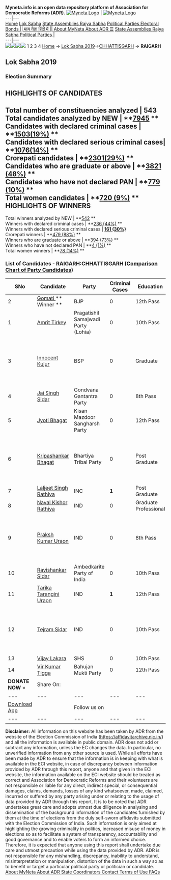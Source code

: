 **Myneta.info is an open data repository platform of Association for Democratic Reforms (ADR).**
[![Myneta Logo](https://www.myneta.info/lib/img/myneta-logo.png)](https://www.myneta.info/) | [![Myneta Logo](https://www.myneta.info/lib/img/adr-logo.png)](https://adrindia.org)  
---|---  
[Home](https://www.myneta.info/) [Lok Sabha](https://www.myneta.info/#ls "Lok Sabha") [ State Assemblies ](https://www.myneta.info/#sa "State Assemblies") [Rajya Sabha](https://www.myneta.info/#rs "Rajya Sabha") [Political Parties ](https://www.myneta.info/party "Political Parties") [ Electoral Bonds ](https://www.myneta.info/electoral_bonds "Electoral Bonds") [ || माय नेता हिंदी में || ](https://translate.google.co.in/translate?prev=hp&hl=en&js=y&u=www.myneta.info&sl=en&tl=hi&history_state0=) [ About MyNeta ](https://adrindia.org/content/about-myneta) [ About ADR ](https://adrindia.org/about-adr/who-we-are) [☰](javascript:void\(0\))
[ State Assemblies ](https://www.myneta.info/#sa "State Assemblies") [ Rajya Sabha ](https://www.myneta.info/#rs "Rajya Sabha") [ Political Parties ](https://www.myneta.info/party "Political Parties")
|   
---|---  
![](https://www.myneta.info/lib/img/banner/banner-1.png)![](https://www.myneta.info/lib/img/banner/banner-2.png)![](https://www.myneta.info/lib/img/banner/banner-3.png)![](https://www.myneta.info/lib/img/banner/banner-4.png)
1  2  3  4 
[Home](https://www.myneta.info/) → [Lok Sabha 2019](https://www.myneta.info/LokSabha2019/)→[CHHATTISGARH](https://www.myneta.info/LokSabha2019/index.php?action=show_constituencies&state_id=59) → **RAIGARH**
### 
## Lok Sabha 2019
###  Election Summary 
HIGHLIGHTS OF CANDIDATES  
---  
Total number of constituencies analyzed |  543   
Total candidates analyzed by NEW | **[7945](https://www.myneta.info/LokSabha2019/index.php?action=summary&subAction=candidates_analyzed&sort=candidate#summary) **  
Candidates with declared criminal cases | **[1503(19%)](https://www.myneta.info/LokSabha2019/index.php?action=summary&subAction=crime&sort=candidate#summary) **  
Candidates with declared serious criminal cases| **[1076(14%)](https://www.myneta.info/LokSabha2019/index.php?action=summary&subAction=serious_crime&sort=candidate#summary) **  
Crorepati candidates | **[2301(29%)](https://www.myneta.info/LokSabha2019/index.php?action=summary&subAction=crorepati&sort=candidate#summary) **  
Candidates who are graduate or above | **[3821 (48%)](https://www.myneta.info/LokSabha2019/index.php?action=summary&subAction=education&sort=candidate#summary) **  
Candidates who have not declared PAN | **[779 (10%)](https://www.myneta.info/LokSabha2019/index.php?action=summary&subAction=without_pan&sort=candidate#summary) **  
Total women candidates | **[720 (9%)](https://www.myneta.info/LokSabha2019/index.php?action=summary&subAction=women_candidate&sort=candidate#summary) **  
HIGHLIGHTS OF WINNERS  
---  
Total winners analyzed by NEW | **[542](https://www.myneta.info/LokSabha2019/index.php?action=summary&subAction=winner_analyzed&sort=candidate#summary) **  
Winners with declared criminal cases | **[236 (44%)](https://www.myneta.info/LokSabha2019/index.php?action=summary&subAction=winner_crime&sort=candidate#summary) **  
Winners with declared serious criminal cases | **[161 (30%)](https://www.myneta.info/LokSabha2019/index.php?action=summary&subAction=winner_serious_crime&sort=candidate#summary)**  
Crorepati winners | **[479 (88%)](https://www.myneta.info/LokSabha2019/index.php?action=summary&subAction=winner_crorepati&sort=candidate#summary) **  
Winners who are graduate or above | **[394 (73%)](https://www.myneta.info/LokSabha2019/index.php?action=summary&subAction=winner_education&sort=candidate#summary) **  
Winners who have not declared PAN | **[4 (1%)](https://www.myneta.info/LokSabha2019/index.php?action=summary&subAction=winner_without_pan&sort=candidate#summary) **  
Total women winners | **[78 (14%)](https://www.myneta.info/LokSabha2019/index.php?action=summary&subAction=winner_women&sort=candidate#summary) **  
### List of Candidates - RAIGARH:CHHATTISGARH ([Comparison Chart of Party Candidates](https://www.myneta.info/LokSabha2019/comparisonchart.php?constituency_id=525))
SNo | Candidate| Party| Criminal Cases| Education| Age| Total Assets| Liabilities  
---|---|---|---|---|---|---|---  
2  | [Gomati ](https://www.myneta.info/LokSabha2019/candidate.php?candidate_id=7496)** Winner ** | BJP | 0 | 12th Pass| 43 | Rs 70,43,539 ~ 70 Lacs+ | Rs 0 ~   
1  | [Amrit Tirkey](https://www.myneta.info/LokSabha2019/candidate.php?candidate_id=9490) | Pragatishil Samajwadi Party (Lohia) | 0 | 10th Pass| 42 | Rs 6,00,000 ~ 6 Lacs+ | Rs 0 ~   
3  | [Innocent Kujur](https://www.myneta.info/LokSabha2019/candidate.php?candidate_id=7498) | BSP | 0 | Graduate| 58 | ![](https://myneta.info/image_v2.php?myneta_folder=LokSabha2019&candidate_id=7498&col=ta) | ![](https://myneta.info/image_v2.php?myneta_folder=LokSabha2019&candidate_id=7498&col=lia)  
4  | [Jai Singh Sidar](https://www.myneta.info/LokSabha2019/candidate.php?candidate_id=7497) | Gondvana Gantantra Party | 0 | 8th Pass| 42 | Rs 16,55,057 ~ 16 Lacs+ | Rs 0 ~   
5  | [Jyoti Bhagat](https://www.myneta.info/LokSabha2019/candidate.php?candidate_id=9487) | Kisan Mazdoor Sangharsh Party | 0 | 12th Pass| 37 | Rs 2,50,000 ~ 2 Lacs+ | Rs 0 ~   
6  | [Kripashankar Bhagat](https://www.myneta.info/LokSabha2019/candidate.php?candidate_id=8205) | Bhartiya Tribal Party | 0 | Post Graduate| 44 | ![](https://myneta.info/image_v2.php?myneta_folder=LokSabha2019&candidate_id=8205&col=ta) | ![](https://myneta.info/image_v2.php?myneta_folder=LokSabha2019&candidate_id=8205&col=lia)  
7  | [Laljeet Singh Rathiya](https://www.myneta.info/LokSabha2019/candidate.php?candidate_id=7495) | INC | **1** | Post Graduate| 42 | Rs 72,54,977 ~ 72 Lacs+ | Rs 20,80,854 ~ 20 Lacs+  
8  | [Naval Kishor Rathiya](https://www.myneta.info/LokSabha2019/candidate.php?candidate_id=9485) | IND | 0 | Graduate Professional| 29 | Rs 1,74,000 ~ 1 Lacs+ | Rs 0 ~   
9  | [Praksh Kumar Uraon](https://www.myneta.info/LokSabha2019/candidate.php?candidate_id=9489) | IND | 0 | 8th Pass| 35 | ![](https://myneta.info/image_v2.php?myneta_folder=LokSabha2019&candidate_id=9489&col=ta) | ![](https://myneta.info/image_v2.php?myneta_folder=LokSabha2019&candidate_id=9489&col=lia)  
10  | [Ravishankar Sidar](https://www.myneta.info/LokSabha2019/candidate.php?candidate_id=7499) | Ambedkarite Party of India | 0 | 10th Pass| 29 | Rs 4,000 ~ 4 Thou+ | Rs 0 ~   
11  | [Tarika Tarangini Uraon](https://www.myneta.info/LokSabha2019/candidate.php?candidate_id=8204) | IND | **1** | 12th Pass| 39 | Rs 30,04,01,663 ~ 30 Crore+ | Rs 0 ~   
12  | [Tejram Sidar](https://www.myneta.info/LokSabha2019/candidate.php?candidate_id=9488) | IND | 0 | 10th Pass| 50 | ![](https://myneta.info/image_v2.php?myneta_folder=LokSabha2019&candidate_id=9488&col=ta) | ![](https://myneta.info/image_v2.php?myneta_folder=LokSabha2019&candidate_id=9488&col=lia)  
13  | [Vijay Lakara](https://www.myneta.info/LokSabha2019/candidate.php?candidate_id=9491) | SHS | 0 | 10th Pass| 39 | Rs 3,38,025 ~ 3 Lacs+ | Rs 3,000 ~ 3 Thou+  
14  | [Vir Kumar Tigga](https://www.myneta.info/LokSabha2019/candidate.php?candidate_id=9486) | Bahujan Mukti Party | 0 | 12th Pass| 41 | Rs 5,32,300 ~ 5 Lacs+ | Rs 0 ~   
|  **DONATE NOW** × |  Share On:  | [](https://api.whatsapp.com/send?text=https%3A%2F%2Fmyneta.info%2Fpunjab2022%2Findex.php%3Faction%3Dshow_constituencies%26state_id%3D19) | [](https://www.facebook.com/sharer/sharer.php?u=https%3A%2F%2Fmyneta.info%2Fpunjab2022%2Findex.php%3Faction%3Dshow_constituencies%26state_id%3D19) | [](https://twitter.com/share?url=https%3A%2F%2Fmyneta.info%2Fpunjab2022%2Findex.php%3Faction%3Dshow_constituencies%26state_id%3D19)  
---|---|---|---|---  
| [ Download App ](https://play.google.com/store/apps/details?id=com.webrosoft.myneta1&pcampaignid=pcampaignidMKT-Other-global-all-co-prtnr-py-PartBadge-Mar2515-1) | [](https://play.google.com/store/apps/details?id=com.webrosoft.myneta1&pcampaignid=pcampaignidMKT-Other-global-all-co-prtnr-py-PartBadge-Mar2515-1) |  Follow us on  | [](https://www.facebook.com/adrindia.org/) | [](https://twitter.com/adrspeaks) | [](https://groups.google.com/g/national-election-watch?hl=en&pli=1) | [](https://www.instagram.com/adrspeaks/) | [](https://www.youtube.com/user/adrspeaks) | [](https://sharechat.com/profile/adrspeaks)  
---|---|---|---|---|---|---|---|---  
**Disclaimer:** All information on this website has been taken by ADR from the website of the Election Commission of India (https://affidavitarchive.nic.in/) and all the information is available in public domain. ADR does not add or subtract any information, unless the EC changes the data. In particular, no unverified information from any other source is used. While all efforts have been made by ADR to ensure that the information is in keeping with what is available in the ECI website, in case of discrepancy between information provided by ADR through this report, anyone and that given in the ECI website, the information available on the ECI website should be treated as correct and Association for Democratic Reforms and their volunteers are not responsible or liable for any direct, indirect special, or consequential damages, claims, demands, losses of any kind whatsoever, made, claimed, incurred or suffered by any party arising under or relating to the usage of data provided by ADR through this report. It is to be noted that ADR undertakes great care and adopts utmost due diligence in analysing and dissemination of the background information of the candidates furnished by them at the time of elections from the duly self-sworn affidavits submitted with the Election Commission of India. Such information is only aimed at highlighting the growing criminality in politics, increased misuse of money in elections so as to facilitate a system of transparency, accountability and good governance and to enable voters to form an informed choice. Therefore, it is expected that anyone using this report shall undertake due care and utmost precaution while using the data provided by ADR. ADR is not responsible for any mishandling, discrepancy, inability to understand, misinterpretation or manipulation, distortion of the data in such a way so as to benefit or target a particular political party or politician or candidate. 
[ About MyNeta ](https://adrindia.org/content/about-myneta) [ About ADR ](https://adrindia.org/about-adr/who-we-are) [ State Coordinators ](https://adrindia.org/about-adr/state-coordinators) [ Contact ](https://adrindia.org/contact-us) [ Terms of Use ](https://adrindia.org/content/adr-terms-use) [ FAQs ](https://adrindia.org/content/faqs)
